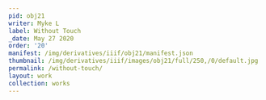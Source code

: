 ```yaml
---
pid: obj21
writer: Myke L
label: Without Touch
_date: May 27 2020
order: '20'
manifest: /img/derivatives/iiif/obj21/manifest.json
thumbnail: /img/derivatives/iiif/images/obj21/full/250,/0/default.jpg
permalink: /without-touch/
layout: work
collection: works
---
```

